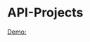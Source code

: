 # API-Projects

[Demo:](https://htmlpreview.github.io/?https://github.com/ghofranebenhmaid/WeatherApp/blob/master/index.html)